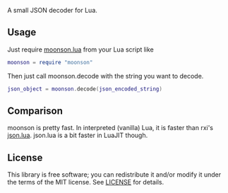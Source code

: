 A small JSON decoder for Lua.


## Usage
Just require [moonson.lua](moonson.lua?raw=1) from your Lua script like

```lua
moonson = require "moonson"
```

Then just call moonson.decode with the string you want to decode.

```lua
json_object = moonson.decode(json_encoded_string)
```

## Comparison
moonson is pretty fast. In interpreted (vanilla) Lua, it is faster than rxi's [json.lua](https://github.com/rxi/json.lua). json.lua
is a bit faster in LuaJIT though.

## License
This library is free software; you can redistribute it and/or modify it under
the terms of the MIT license. See [LICENSE](LICENSE) for details.

